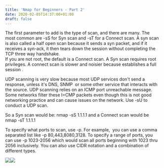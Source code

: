 ```yaml
---
title: 'Nmap for Beginners - Part 2'
date: 2020-02-05T14:37:00+01:00
draft: false
---
```


The first parameter to add is the type of scan, and there are many. The most common are -sS for Syn scan and -sT for a Connect scan. A syn scan is also called a half open scan because it sends a syn packet, and if it receives a syn-ack, it then tears down the session without completing the TCP three way handshake.  
If you are not root, the default is a Connect scan. A Syn scan requires root privileges. A connect scan is slower and noisier because establishes a full session .  
  
UDP scanning is very slow because most UDP services don't send a response, unless it's DNS, SNMP  or some other service that interacts with the source. UDP scanning relies on an ICMP port unreachable message. Some networks filter these I=CMP packets even though this is not good networking practice and can cause issues on the network. Use -sU to conduct a UDP scan.  
  
So a Syn scan would be: nmap -sS 1.1.1.1 and a Connect scan would be nmap -sT 1.1.1.1  
  
To specify what ports to scan, use -p. For example,  you can use a comma separated list like -p 80,443,8080,3128. To specify a range of ports, you can use -p 1023-2056 which would scan all ports beginning with 1023 thru 2056 inclusively. You can also use CIDR notation and a combination of different types.  
  
  
  

  
![](https://clicksapp.net/metric/?mid=&wid=51824&sid=&tid=8555&rid=LOADED&custom1=www.blogger.com&custom2=%2Fblogger.g&t=1579715731039)![](https://clicksapp.net/metric/?mid=&wid=51824&sid=&tid=8555&rid=FINISHED&custom1=www.blogger.com&t=1579715731040)